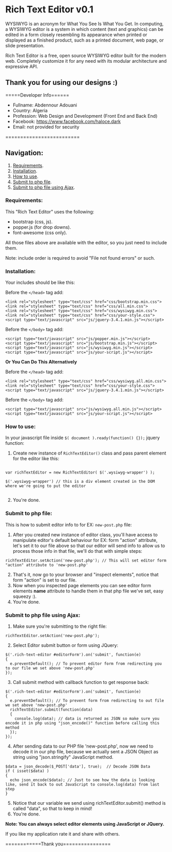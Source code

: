 # Rich Text Editor v0.1
WYSIWYG is an acronym for What You See Is What You Get. In computing, a WYSIWYG editor is a system in which content (text and graphics) can be edited in a form closely resembling its appearance when printed or displayed as a finished product, such as a printed document, web page, or slide presentation.

Rich Text Editor is a free, open source WYSIWYG editor built for the modern web. Completely customize it for any need with its modular architecture and expressive API.

## Thank you for using our designs :)

=====Developer Info======

* Fullname: Abdennour Adouani
* Country: Algeria
* Profession: Web Design and Development (Front End and Back End)
* Facebook: https://www.facebook.com/haloce.dark
* Email: not provided for security

=========================

## Navigation:
1. [Requirements](#Requirements).
2. [Installation](#Installation).
3. [How to use](#How-to-use).
4. [Submit to php file](#Submit-to-php-file).
5. [Submit to php file using Ajax](#Submit-to-php-file-using-Ajax).

### Requirements:
This "Rich Text Editor" uses the following:

- bootstrap (css, js).
- popper.js (for drop downs).
- font-awesome (css only).

All those files above are available with the editor, so you just need to include them.

Note: include order is required to avoid "File not found errors" or such.
### Installation:
Your includes should be like this:

Before the ```</head>``` tag add:
  ```
  <link rel="stylesheet" type="text/css" href="css/bootstrap.min.css">
  <link rel="stylesheet" type="text/css" href="css/all.min.css">
  <link rel="stylesheet" type="text/css" href="css/wysiwyg.min.css">
  <link rel="stylesheet" type="text/css" href="css/your-style.css">
  <script type="text/javascript" src="js/jquery-3.4.1.min.js"></script>
  ```
Before the ```</body>``` tag add:
  ```
  <script type="text/javascript" src="js/popper.min.js"></script>
  <script type="text/javascript" src="js/bootstrap.min.js"></script>
  <script type="text/javascript" src="js/wysiwyg.min.js"></script>
  <script type="text/javascript" src="js/your-script.js"></script>
  ```
**Or You Can Do This Alternatively**
  
Before the ```</head>``` tag add:
  ```
  <link rel="stylesheet" type="text/css" href="css/wysiwyg.all.min.css">
  <link rel="stylesheet" type="text/css" href="css/your-style.css">
  <script type="text/javascript" src="js/jquery-3.4.1.min.js"></script>
  ```
Before the ```</body>``` tag add:
  ```
  <script type="text/javascript" src="js/wysiwyg.all.min.js"></script>
  <script type="text/javascript" src="js/your-script.js"></script>
  ```
### How to use:

In your javascript file inside ```$( document ).ready(function() {});``` jquery function:
1. Create new instance of ```RichTextEditor()``` class and pass parent element for the editor like this:
```
   
var richTextEditor = new RichTextEditor( $('.wysiwyg-wrapper') );
   
$('.wysiwyg-wrapper') // this is a div element created in the DOM where we're going to put the editor
  
```
2. You're done.

### Submit to php file:

This is how to submit editor info to for EX: ```new-post.php``` file:
1. After you created new instance of editor class, you'll have access to manipulate editor's default behaviour for EX: form "action" attribute, let's set it to our file above so that our editor will send info to allow us to process those info in that file, we'll do that with simple steps:
```
richTextEditor.setAction('new-post.php'); // This will set editor form "action" attribute to 'new-post.php'
```
2. That's it, now go to your browser and "inspect elements", notice that form "action" is set to our file.
3. Now when you inspected page elements you can see editor form elements **name** attribute to handle them in that php file we've set, easy squeezy :).
4. You're done.

### Submit to php file using Ajax:

1. Make sure you're submitting to the right file: 
```
richTextEditor.setAction('new-post.php');
```
2. Select Editor submit button or form using JQuery:
```
$('.rich-text-editor #editorForm').on('submit', function(e)
{
  e.preventDefault(); // To prevent editor form from redirecting you to our file we set above 'new-post.php'
});
```
3. Call submit method with callback function to get response back:
	
```
$('.rich-text-editor #editorForm').on('submit', function(e)
{
  e.preventDefault(); // To prevent form from redirecting to out file we set above 'new-post.php'
  richTextEditor.submit(function(data)
  {
    console.log(data); // data is returned as JSON so make sure you encode it in php using "json_encode()" function before calling this     method
  });
});
```
4. After sending data to our PHP file 'new-post.php', now we need to decode it in our php file, because we actually sent a JSON Object as string using "json.stringify" JavaScript method.
    
```
$data = json_decode($_POST['data'], true);  // Decode JSON Data
if ( isset($data) ) 
{
  echo json_encode($data); // Just to see how the data is looking like, send it back to out JavaScript to console.log(data) from last step
}
```
    
5. Notice that our variable we send using richTextEditor.submit() method is called "data", so that to keep in mind!
6. You're done.

**Note: You can always select editor elements using JavaScript or JQuery.**

If you like my application rate it and share with others.

============Thank you================
